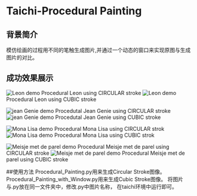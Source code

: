 # Taichi-Procedural Painting

## 背景简介
模仿绘画的过程用不同的笔触生成图片,并通过一个动态的窗口来实现原图与生成图片的对比。

## 成功效果展示


![Leon demo](./data/leon.gif)
Procedural Leon using CIRCULAR stroke
![Leon demo](./data/Leon_2.gif)
Procedural Leon using CUBIC stroke

![jean Genie demo](./data/jean_genie.gif)
Procedutal Jean Genie using CIRCULAR stroke
![jean Genie demo](./data/Jean_Genie_2.gif)
Procedutal Jean Genie using CUBIC stroke

![Mona Lisa demo](./data/Mona_Lisa.gif)
Procedural Mona Lisa using CIRCULAR strok
![Mona Lisa demo](./data/Mona_Lisa_2.gif)
Procedural Mona Lisa using CUBIC strok

![Meisje met de parel demo](./data/Meisje_met_de_parel.gif)
Procedural Meisje met de parel using CIRCULAR stroke
![Meisje met de parel demo](./data/Meisje_met_de_parel_2.gif)
Procedural Meisje met de parel using CUBIC stroke

##使用方法
Procedural_Painting.py用来生成Circular Stroke图像。
Procedural_Painting_with_Window.py用来生成Cubic Stroke图像。
将图片与.py放在同一文件夹中，修改.py中图片名称， 在taichi环境中运行即可。
